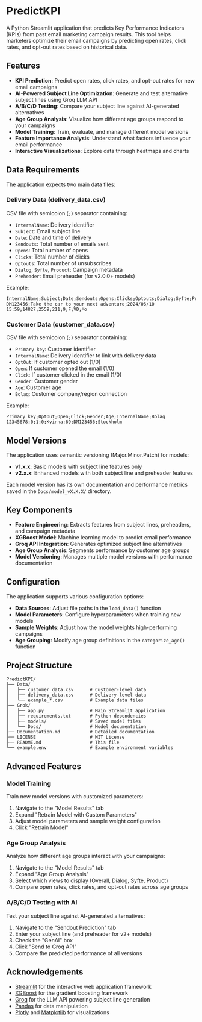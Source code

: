 # PredictKPI
A Python Streamlit application that predicts Key Performance Indicators (KPIs) from past email marketing campaign results. This tool helps marketers optimize their email campaigns by predicting open rates, click rates, and opt-out rates based on historical data.

## Features
- **KPI Prediction**: Predict open rates, click rates, and opt-out rates for new email campaigns
- **AI-Powered Subject Line Optimization**: Generate and test alternative subject lines using Groq LLM API
- **A/B/C/D Testing**: Compare your subject line against AI-generated alternatives
- **Age Group Analysis**: Visualize how different age groups respond to your campaigns
- **Model Training**: Train, evaluate, and manage different model versions
- **Feature Importance Analysis**: Understand what factors influence your email performance
- **Interactive Visualizations**: Explore data through heatmaps and charts

## Data Requirements
The application expects two main data files:

### Delivery Data (delivery_data.csv)
CSV file with semicolon (`;`) separator containing:

- `InternalName`: Delivery identifier
- `Subject`: Email subject line
- `Date`: Date and time of delivery
- `Sendouts`: Total number of emails sent
- `Opens`: Total number of opens
- `Clicks`: Total number of clicks
- `Optouts`: Total number of unsubscribes
- `Dialog`, `Syfte`, `Product`: Campaign metadata
- `Preheader`: Email preheader (for v2.0.0+ models)

Example:
```
InternalName;Subject;Date;Sendouts;Opens;Clicks;Optouts;Dialog;Syfte;Product
DM123456;Take the car to your next adventure;2024/06/10 15:59;14827;2559;211;9;F;VD;Mo
```

### Customer Data (customer_data.csv)
CSV file with semicolon (`;`) separator containing:

- `Primary key`: Customer identifier
- `InternalName`: Delivery identifier to link with delivery data
- `OptOut`: If customer opted out (1/0)
- `Open`: If customer opened the email (1/0)
- `Click`: If customer clicked in the email (1/0)
- `Gender`: Customer gender
- `Age`: Customer age
- `Bolag`: Customer company/region connection

Example:
```
Primary key;OptOut;Open;Click;Gender;Age;InternalName;Bolag
12345678;0;1;0;Kvinna;69;DM123456;Stockholm
```

## Model Versions
The application uses semantic versioning (Major.Minor.Patch) for models:

- **v1.x.x**: Basic models with subject line features only
- **v2.x.x**: Enhanced models with both subject line and preheader features

Each model version has its own documentation and performance metrics saved in the `Docs/model_vX.X.X/` directory.

## Key Components
- **Feature Engineering**: Extracts features from subject lines, preheaders, and campaign metadata
- **XGBoost Model**: Machine learning model to predict email performance
- **Groq API Integration**: Generates optimized subject line alternatives
- **Age Group Analysis**: Segments performance by customer age groups
- **Model Versioning**: Manages multiple model versions with performance documentation

## Configuration
The application supports various configuration options:

- **Data Sources**: Adjust file paths in the `load_data()` function
- **Model Parameters**: Configure hyperparameters when training new models
- **Sample Weights**: Adjust how the model weights high-performing campaigns
- **Age Grouping**: Modify age group definitions in the `categorize_age()` function

## Project Structure
```
PredictKPI/
├── Data/
│   ├── customer_data.csv      # Customer-level data
│   ├── delivery_data.csv      # Delivery-level data
│   └── example_*.csv          # Example data files
├── Grok/
│   ├── app.py                 # Main Streamlit application
│   ├── requirements.txt       # Python dependencies
│   ├── models/                # Saved model files
│   └── Docs/                  # Model documentation
├── Documentation.md           # Detailed documentation
├── LICENSE                    # MIT License
├── README.md                  # This file
└── example.env                # Example environment variables
```

## Advanced Features
### Model Training

Train new model versions with customized parameters:
1. Navigate to the "Model Results" tab
2. Expand "Retrain Model with Custom Parameters"
3. Adjust model parameters and sample weight configuration
4. Click "Retrain Model"

### Age Group Analysis
Analyze how different age groups interact with your campaigns:
1. Navigate to the "Model Results" tab
2. Expand "Age Group Analysis"
3. Select which views to display (Overall, Dialog, Syfte, Product)
4. Compare open rates, click rates, and opt-out rates across age groups

### A/B/C/D Testing with AI
Test your subject line against AI-generated alternatives:
1. Navigate to the "Sendout Prediction" tab
2. Enter your subject line (and preheader for v2+ models)
3. Check the "GenAI" box
4. Click "Send to Groq API"
5. Compare the predicted performance of all versions

## Acknowledgements
- [Streamlit](https://streamlit.io/) for the interactive web application framework
- [XGBoost](https://xgboost.readthedocs.io/) for the gradient boosting framework
- [Groq](https://groq.com/) for the LLM API powering subject line generation
- [Pandas](https://pandas.pydata.org/) for data manipulation
- [Plotly](https://plotly.com/) and [Matplotlib](https://matplotlib.org/) for visualizations
